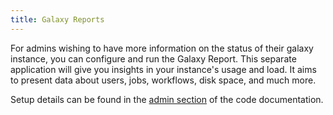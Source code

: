 ```yaml
---
title: Galaxy Reports
---
```


For admins wishing to have more information on the status of their galaxy instance, you can configure and run the Galaxy Report. This separate application will give you insights in your instance's usage and load. It aims to present data about users, jobs, workflows, disk space, and much more.

Setup details can be found in the [admin section](https://docs.galaxyproject.org/en/latest/admin/reports.html) of the code documentation.
